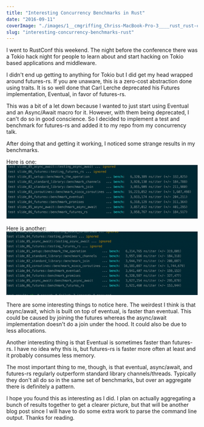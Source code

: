 ```yaml
---
title: "Interesting Concurrency Benchmarks in Rust"
date: "2016-09-11"
coverImage: "./images/1__cmgriffing_Chriss-MacBook-Pro-3____rust_rust-concurrency-talk__zsh__and_Desktop.png"
slug: "interesting-concurrency-benchmarks-rust"
---
```


I went to RustConf this weekend. The night before the conference there was a Tokio hack night for people to learn about and start hacking on Tokio based applications and middleware.

I didn't end up getting to anything for Tokio but I did get my head wrapped around futures-rs. If you are unaware, this is a zero-cost abstraction done using traits. It is so well done that Carl Lerche deprecated his Futures implementation, Eventual, in favor of futures-rs.

This was a bit of a let down because I wanted to just start using Eventual and an Async/Await macro for it. However, with them being deprecated, I can't do so in good conscience. So I decided to implement a test and benchmark for futures-rs and added it to my repo from my concurrency talk.

After doing that and getting it working, I noticed some strange results in my benchmarks.

Here is one: ![Result Set 1](images/1__cmgriffing_Chriss-MacBook-Pro-3____rust_rust-concurrency-talk__zsh__and_Desktop-768x215.png)

Here is another: ![1__cmgriffing_chriss-macbook-pro-3____rust_rust-concurrency-talk__zsh_](images/1__cmgriffing_Chriss-MacBook-Pro-3____rust_rust-concurrency-talk__zsh_-768x254.png)

There are some interesting things to notice here. The weirdest I think is that async/await, which is built on top of eventual, is faster than eventual. This could be caused by joining the futures whereas the async/await implementation doesn't do a join under the hood. It could also be due to less allocations.

Another interesting thing is that Eventual is sometimes faster than futures-rs. I have no idea why this is, but futures-rs is faster more often at least and it probably consumes less memory.

The most important thing to me, though, is that eventual, async/await, and futures-rs regularly outperform standard library channels/threads. Typically they don't all do so in the same set of benchmarks, but over an aggregate there is definitely a pattern.

I hope you found this as interesting as I did. I plan on actually aggregating a bunch of results together to get a clearer picture, but that will be another blog post since I will have to do some extra work to parse the command line output. Thanks for reading.
